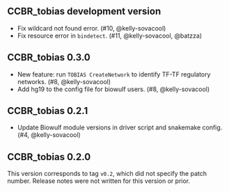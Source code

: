 ## CCBR_tobias development version

- Fix wildcard not found error. (#10, @kelly-sovacool)
- Fix resource error in `bindetect`. (#11, @kelly-sovacool, @batzza)

## CCBR_tobias 0.3.0

- New feature: run `TOBIAS CreateNetwork` to identify TF-TF regulatory networks. (#8, @kelly-sovacool)
- Add hg19 to the config file for biowulf users. (#8, @kelly-sovacool)

## CCBR_tobias 0.2.1

- Update Biowulf module versions in driver script and snakemake config. (#4, @kelly-sovacool)

## CCBR_tobias 0.2.0

This version corresponds to tag `v0.2`, which did not specify the patch number.
Release notes were not written for this version or prior.
